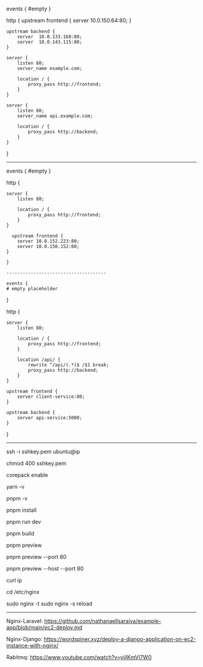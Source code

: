 events {
#empty
}

http {
    upstream frontend {
        server 10.0.150.64:80;
    }

    upstream backend {
        server  10.0.133.168:80;
        server  10.0.143.115:80;
    }

    server {
        listen 80;
        server_name example.com;

        location / {
            proxy_pass http://frontend;
        }
    }

    server {
        listen 80;
        server_name api.example.com;

        location / {
            proxy_pass http://backend;
        }
    }
}


------------------------------


events {
#empty
}

http {
  
    server {
        listen 80;
     
        location / {
            proxy_pass http://frontend;
        }
    }
	
	  upstream frontend {
        server 10.0.152.223:80;
		server 10.0.150.152:80;
    }
	
	}

    -------------------------------------

    events {
    # empty placeholder
}


http {

    server {
        listen 80;

        location / {
            proxy_pass http://frontend;
        }

        location /api/ {
            rewrite ^/api/(.*)$ /$1 break;
            proxy_pass http://backend;
        }
    }

    upstream frontend {
        server client-service:80;
    }

    upstream backend {
        server api-service:5000;
    }
}

-------------------------

ssh -i sshkey.pem ubuntu@ip

chmod 400 sshkey.pem

corepack enable

yarn -v

pnpm -v

pnpm install

pnpm run dev

pnpm build

pnpm preview

pnpm preview --port 80

pnpm preview --host --port 80

curl ip

cd /etc/nginx

sudo nginx -t
sudo nginx -s reload

----------------------

Nginx-Laravel:
https://github.com/nathanaellsaraiva/example-app/blob/main/ec2-deploy.md


Nginx-Django:
https://wordspiner.xyz/deploy-a-django-application-on-ec2-instance-with-nginx/


Rabitmq:
https://www.youtube.com/watch?v=yijlKmVl7W0

